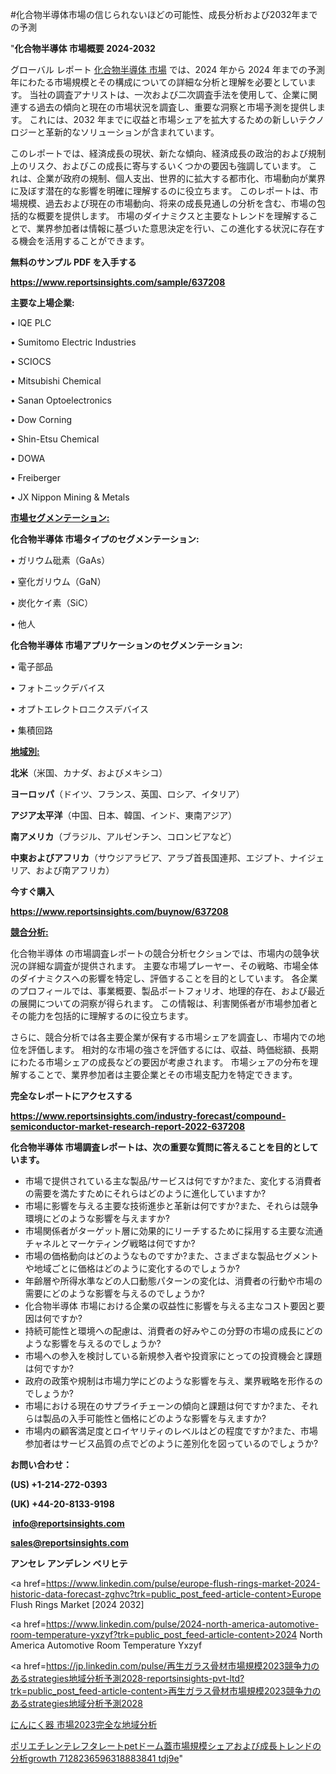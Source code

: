 #化合物半導体市場の信じられないほどの可能性、成長分析および2032年までの予測

"<strong>化合物半導体 市場概要 2024-2032</strong>

グローバル レポート <a href=https://www.reportsinsights.com/sample/637208>化合物半導体 市場</a> では、2024 年から 2024 年までの予測年にわたる市場規模とその構成についての詳細な分析と理解を必要としています。 当社の調査アナリストは、一次および二次調査手法を使用して、企業に関連する過去の傾向と現在の市場状況を調査し、重要な洞察と市場予測を提供します。 これには、2032 年までに収益と市場シェアを拡大​​するための新しいテクノロジーと革新的なソリューションが含まれています。

このレポートでは、経済成長の現状、新たな傾向、経済成長の政治的および規制上のリスク、およびこの成長に寄与するいくつかの要因も強調しています。 これは、企業が政府の規制、個人支出、世界的に拡大する都市化、市場動向が業界に及ぼす潜在的な影響を明確に理解するのに役立ちます。 このレポートは、市場規模、過去および現在の市場動向、将来の成長見通しの分析を含む、市場の包括的な概要を提供します。 市場のダイナミクスと主要なトレンドを理解することで、業界参加者は情報に基づいた意思決定を行い、この進化する状況に存在する機会を活用することができます。

<strong><b>無料のサンプル PDF を入手する</b></strong>

<a href=https://www.reportsinsights.com/sample/637208><strong><u>https://www.reportsinsights.com/sample/637208</u></strong></a>

<strong>主要な上場企業:</strong>

• IQE PLC

• Sumitomo Electric Industries

• SCIOCS

• Mitsubishi Chemical

• Sanan Optoelectronics

• Dow Corning

• Shin-Etsu Chemical

• DOWA

• Freiberger

• JX Nippon Mining & Metals

<strong><u>市場セグメンテーション</u></strong><strong><u>:</u></strong>

<strong>化合物半導体 市場タイプのセグメンテーション:</strong>

• ガリウム砒素（GaAs）

• 窒化ガリウム（GaN）

• 炭化ケイ素（SiC）

• 他人

<strong>化合物半導体 市場アプリケーションのセグメンテーション:</strong>

• 電子部品

• フォトニックデバイス

• オプトエレクトロニクスデバイス

• 集積回路

<strong><u>地域別</u></strong><strong><u>:</u></strong>

<strong>北米</strong>（米国、カナダ、およびメキシコ）

<strong>ヨーロッパ</strong>（ドイツ、フランス、英国、ロシア、イタリア）

<strong>アジア太平洋</strong>（中国、日本、韓国、インド、東南アジア）

<strong>南アメリカ</strong>（ブラジル、アルゼンチン、コロンビアなど）

<strong>中東およびアフリカ</strong>（サウジアラビア、アラブ首長国連邦、エジプト、ナイジェリア、および南アフリカ）

<strong>今すぐ購入</strong>

<a href=https://www.reportsinsights.com/buynow/637208><strong><u>https://www.reportsinsights.com/buynow/637208</u></strong></a>

<strong><u>競合分析:</u></strong>

化合物半導体 の市場調査レポートの競合分析セクションでは、市場内の競争状況の詳細な調査が提供されます。 主要な市場プレーヤー、その戦略、市場全体のダイナミクスへの影響を特定し、評価することを目的としています。 各企業のプロフィールでは、事業概要、製品ポートフォリオ、地理的存在、および最近の展開についての洞察が得られます。 この情報は、利害関係者が市場参加者とその能力を包括的に理解するのに役立ちます。

さらに、競合分析では各主要企業が保有する市場シェアを調査し、市場内での地位を評価します。 相対的な市場の強さを評価するには、収益、時価総額、長期にわたる市場シェアの成長などの要因が考慮されます。 市場シェアの分布を理解することで、業界参加者は主要企業とその市場支配力を特定できます。

<strong>完全なレポートにアクセスする</strong>

<a href=https://www.reportsinsights.com/industry-forecast/compound-semiconductor-market-research-report-2022-637208><strong><u><b>https://www.reportsinsights.com/industry-forecast/compound-semiconductor-market-research-report-2022-637208</b></u></strong></a>

<strong><b>化合物半導体 市場調査レポートは、次の重要な質問に答えることを目的としています。</b></strong>
<ul>
  <li>市場で提供されている主な製品/サービスは何ですか?また、変化する消費者の需要を満たすためにそれらはどのように進化していますか?</li>
  <li>市場に影響を与える主要な技術進歩と革新は何ですか?また、それらは競争環境にどのような影響を与えますか?</li>
  <li>市場関係者がターゲット層に効果的にリーチするために採用する主要な流通チャネルとマーケティング戦略は何ですか?</li>
  <li>市場の価格動向はどのようなものですか?また、さまざまな製品セグメントや地域ごとに価格はどのように変化するのでしょうか?</li>
  <li>年齢層や所得水準などの人口動態パターンの変化は、消費者の行動や市場の需要にどのような影響を与えるのでしょうか?</li>
  <li>化合物半導体 市場における企業の収益性に影響を与える主なコスト要因と要因は何ですか?</li>
  <li>持続可能性と環境への配慮は、消費者の好みやこの分野の市場の成長にどのような影響を与えるのでしょうか?</li>
  <li>市場への参入を検討している新規参入者や投資家にとっての投資機会と課題は何ですか?</li>
  <li>政府の政策や規制は市場力学にどのような影響を与え、業界戦略を形作るのでしょうか?</li>
  <li>市場における現在のサプライチェーンの傾向と課題は何ですか?また、それらは製品の入手可能性と価格にどのような影響を与えますか?</li>
  <li>市場内の顧客満足度とロイヤリティのレベルはどの程度ですか?また、市場参加者はサービス品質の点でどのように差別化を図っているのでしょうか?</li>
</ul>
<strong>お問い合わせ：</strong>

<strong>(US) +1-214-272-0393</strong>

<strong>(UK) +44-20-8133-9198</strong>

<strong> </strong><a href=info@reportsinsights.com><strong><u>info@reportsinsights.com</u></strong></a>

<a href=sales@reportsinsights.com><strong><u>sales@reportsinsights.com</u></strong></a>

<strong>アンセレ アンデレン ベリヒテ</strong>

<a href=https://www.linkedin.com/pulse/europe-flush-rings-market-2024-historic-data-forecast-zghvc?trk=public_post_feed-article-content>Europe Flush Rings Market [2024 2032]</a>

<a href=https://www.linkedin.com/pulse/2024-north-america-automotive-room-temperature-yxzyf?trk=public_post_feed-article-content>2024 North America Automotive Room Temperature Yxzyf</a>

<a href=https://jp.linkedin.com/pulse/再生ガラス骨材市場規模2023競争力のあるstrategies地域分析予測2028-reportsinsights-pvt-ltd?trk=public_post_feed-article-content>再生ガラス骨材市場規模2023競争力のあるstrategies地域分析予測2028</a>

<a href=https://www.linkedin.com/pulse/にんにく器-市場2023完全な地域分析-infopulse-daily-360/>にんにく器 市場2023完全な地域分析</a>

<a href=https://www.linkedin.com/pulse/ポリエチレンテレフタレートpetドーム蓋市場規模シェアおよび成長トレンドの分析growth-7128236596318883841-tdj9e/>ポリエチレンテレフタレートpetドーム蓋市場規模シェアおよび成長トレンドの分析growth 7128236596318883841 tdj9e</a>"
